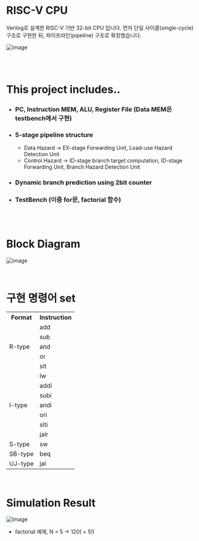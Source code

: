# RISC-V CPU
Verilog로 설계한 RISC-V 기반 32-bit CPU 입니다. 먼저 단일 사이클(single-cycle) 구조로 구현한 뒤, 파이프라인(pipeline) 구조로 확장했습니다.

![image](https://github.com/user-attachments/assets/401d86bc-3e93-45c7-9ae4-9be27bf55123)





<br/><br/>

# This project includes..
+ ### PC, Instruction MEM, ALU, Register File (Data MEM은 testbench에서 구현)
+ ### 5-stage pipeline structure
  + Data Hazard -> EX-stage Forwarding Unit, Load-use Hazard Detection Unit
  + Control Hazard -> ID-stage branch target computation, ID-stage Forwarding Unit, Branch Hazard Detection Unit
+ ### Dynamic branch prediction using 2bit counter
+ ### TestBench (이중 for문, factorial 함수)

<br/><br/>

# Block Diagram
![image](https://github.com/user-attachments/assets/21809222-f1fd-4055-8cce-6e37049a8fba)


<br/>

# 구현 명령어 set
<table>
  <tr>
    <th>Format</th>
    <th>Instruction</th>
  </tr>
  <tr>
    <td rowspan="5">R-type</td>
    <td>add</td>
  </tr>
  <tr>
    <td>sub</td>
  </tr>
  <tr>
    <td>and</td>
  </tr>
  <tr>
    <td>or</td>
  </tr>
  <tr>
    <td>slt</td>
  </tr>
  <tr>
    <td rowspan="7">I-type</td>
    <td>lw</td>
  </tr>
  <tr>
    <td>addi</td>
  </tr>
  <tr>
    <td>subi</td>
  </tr>
  <tr>
    <td>andi</td>
  </tr>
  <tr>
    <td>ori</td>
  </tr>
  <tr>
    <td>slti</td>
  </tr>
  <tr>
    <td>jalr</td>
  </tr>
  <tr>
    <td rowspan="1">S-type</td>
    <td>sw</td>
  </tr>
  <tr>
    <td rowspan="1">SB-type</td>
    <td>beq</td>
  </tr>
  <tr>
    <td rowspan="1">UJ-type</td>
    <td>jal</td>
  </tr>
</table>

<br/>

# Simulation Result
![Image](https://github.com/user-attachments/assets/9acf7ef1-58ce-4fd7-adab-f67b2ae1018f)


+ factorial 예제,  N = 5 -> 120( = 5!)

